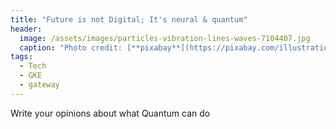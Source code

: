 ```yaml
---
title: "Future is not Digital; It's neural & quantum"
header:
  image: /assets/images/particles-vibration-lines-waves-7104407.jpg
  caption: "Photo credit: [**pixabay**](https://pixabay.com/illustrations/particles-vibration-lines-waves-7104407/)"
tags: 
  - Tech
  - GKE
  - gateway
---
```


Write your opinions about what Quantum can do
